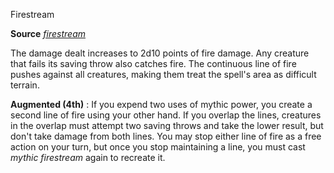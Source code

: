Firestream

**Source** [_firestream_](advancedRaceGuide/featuredRaces/ifrits#_firestream)

The damage dealt increases to 2d10 points of fire damage. Any creature that fails its saving throw also catches fire. The continuous line of fire pushes against all creatures, making them treat the spell's area as difficult terrain.

**Augmented (4th)** : If you expend two uses of mythic power, you create a second line of fire using your other hand. If you overlap the lines, creatures in the overlap must attempt two saving throws and take the lower result, but don't take damage from both lines. You may stop either line of fire as a free action on your turn, but once you stop maintaining a line, you must cast _mythic firestream_ again to recreate it.

